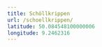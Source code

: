 ```yaml
---
title: Schöllkrippen
url: /schoellkrippen/
latitude: 50.084548100000006
longitude: 9.2462316
---
```

